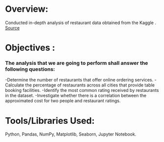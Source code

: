 #  Overview:
Conducted in-depth analysis of restaurant data obtained from the Kaggle .
[Source](https://www.kaggle.com/datasets/himanshupoddar/zomato-bangalore-restaurants)


# Objectives : 
### The analysis that we are going to perform shall answer the following questions:
-Determine the number of restaurants that offer online ordering services.
-Calculate the percentage of restaurants across all cities that provide table booking facilities.
-Identify the most common rating received by restaurants in the dataset.
-Investigate whether there is a correlation between the approximated cost for two people and restaurant ratings.

# Tools/Libraries Used:
Python, Pandas, NumPy, Matplotlib, Seaborn, Jupyter Notebook.
